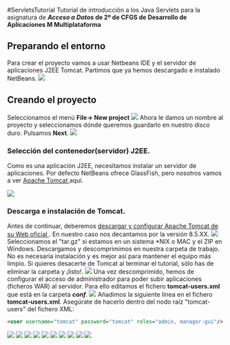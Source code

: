#ServletsTutorial
Tutorial de introducción a los Java Servlets para la asignatura 
de **_Acceso a Datos_ de 2º de CFGS de Desarrollo de Aplicaciones M
Multiplataforma**
## Preparando el entorno
Para crear el proyecto vamos a usar Netbeans IDE y el servidor de 
aplicaciones J2EE Tomcat.
Partimos que ya hemos descargado e instalado NetBeans.
![](./img/servlets1.png)
## Creando el proyecto
Seleccionamos el menú **File-> New project**
![](./img/servlets2.png)
Ahora le damos un nombre al proyecto y seleccionamos dónde queremos
guardarlo en nuestro disco duro. Pulsamos **Next**.
![](./img/servlets3.png)
### Selección del contenedor(servidor) J2EE.
Como es una aplicación J2EE, necesitamos instalar un servidor de 
aplicaciones. Por defecto NetBeans ofrece GlassFish, pero nosotros
vamos a ver [Apache Tomcat ](https://tomcat.apache.org) aquí.

![](./img/servlets4.png)

### Descarga e instalación de Tomcat.
Antes de continuar, deberemos [descargar y configurar Apache Tomcat de
su Web oficial ](http://tomcat.apache.org/download-80.cgi#8.5.11). 
En nuestro caso nos decantamos por la versión 8.5.XX.
![](./img/servlets5.png)
Seleccionamos el "tar.gz" si estamos en un sistema \*NIX o MAC y el ZIP en 
Windows.
Descargamos y descomprimimos en nuestra carpeta de trabajo. No es necesaria
instalación y es mejor así para mantener el equipo más limpio.
Si quieres desacerte de Tomcat al terminar el tutorial, sólo has de eliminar
la carpeta y ¡listo!.
![](./img/servlets6.png)
Una vez descomprimido, hemos de configurar el acceso de administrador para
poder subir aplicaciones (ficheros WAR) al servidor. Para ello editamos el 
fichero **tomcat-users.xml** que está en la carpeta **_conf_**.
![](./img/servlets7.png)
Añadimos la siguiente línea en el fichero **tomcat-users.xml**. Asegúrate de
hacerlo dentro del nodo raíz "tomcat-users" del fichero XML:
```xml 
<user username="tomcat" password="tomcat" roles="admin, manager-gui"/>
```
![](./img/servlets8.png)
![](./img/servlets9.png)
![](./img/servlets10.png)
![](./img/servlets11.png)
![](./img/servlets12.png)
![](./img/servlets13.png)
![](./img/servlets14.png)
![](./img/servlets15.png)
![](./img/servlets16.png)
![](./img/servlets17.png)
